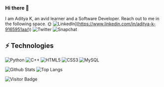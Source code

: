 ### Hi there 👋

I am Aditya K, an avid learner and a Software Developer. Reach out to me in the following space. 🌞
![LinkedIn](https://img.shields.io/badge/linkedin-%230077B5.svg?style=for-the-badge&logo=linkedin&logoColor=white&link=https://www.linkedin.com/in/aditya-k-9165951aa/)](https://www.linkedin.com/in/aditya-k-9165951aa/))
![Twitter](https://img.shields.io/badge/Twitter-%231DA1F2.svg?style=for-the-badge&logo=Twitter&logoColor=white)
![Snapchat](https://img.shields.io/badge/Snapchat-%23FFFC00.svg?style=for-the-badge&logo=Snapchat&logoColor=white)

## ⚡ Technologies

![Python](https://img.shields.io/badge/-Python-black?style=flat-square&logo=Python)
![C++](https://img.shields.io/badge/-C++-00599C?style=flat-square&logo=c)
![HTML5](https://img.shields.io/badge/-HTML5-E34F26?style=flat-square&logo=html5&logoColor=white)
![CSS3](https://img.shields.io/badge/-CSS3-1572B6?style=flat-square&logo=css3)
![MySQL](https://img.shields.io/badge/-MySQL-black?style=flat-square&logo=mysql)

![Github Stats](https://github-readme-stats.vercel.app/api?username=adityak2207&count_private=true&show_icons=true&include_all_commits=true)
![Top Langs](https://github-readme-stats.vercel.app/api/top-langs/?username=adityak2207&hide=TeX&layout=compact)

![Visitor Badge](https://visitor-badge.laobi.icu/badge?page_id=adityak2207.adityak2207)
